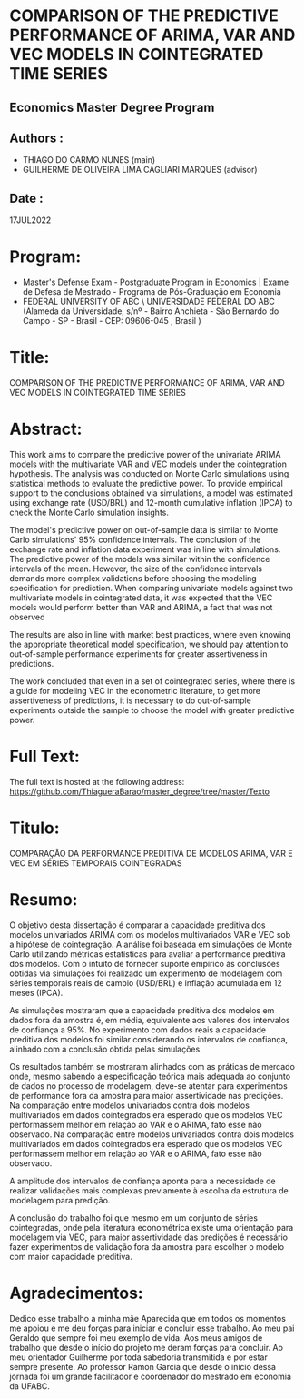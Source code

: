 # COMPARISON OF THE PREDICTIVE PERFORMANCE OF ARIMA, VAR AND VEC MODELS IN COINTEGRATED TIME SERIES 
## Economics Master Degree Program

## Authors : 
- THIAGO DO CARMO NUNES (main)
- GUILHERME DE OLIVEIRA LIMA CAGLIARI MARQUES (advisor)


## Date : 
17JUL2022

# Program:
- Master's Defense Exam - Postgraduate Program in Economics  | Exame de Defesa de Mestrado - Programa de Pós-Graduação em Economia
- FEDERAL UNIVERSITY OF ABC \ UNIVERSIDADE FEDERAL DO ABC (Alameda da Universidade, s/nº - Bairro Anchieta - São Bernardo do Campo - SP - Brasil - CEP: 09606-045 , Brasil )

# Title: 
COMPARISON OF THE PREDICTIVE PERFORMANCE OF ARIMA, VAR AND VEC MODELS IN COINTEGRATED TIME SERIES

# Abstract:

This work aims to compare the predictive power of the univariate ARIMA models with the multivariate VAR and VEC models under the cointegration hypothesis. The analysis was conducted on Monte Carlo simulations using statistical methods to evaluate the predictive power. To provide empirical support to the conclusions obtained via simulations, a model was estimated using exchange rate (USD/BRL) and 12-month cumulative inflation (IPCA) to check the Monte Carlo simulation insights.

The model's predictive power on out-of-sample data is similar to Monte Carlo simulations' 95% confidence intervals. The conclusion of the exchange rate and inflation data experiment was in line with simulations. The predictive power of the models was similar within the confidence intervals of the mean. However, the size of the confidence intervals demands more complex validations before choosing the modeling specification for prediction. When comparing univariate models against two multivariate models in cointegrated data, it was expected that the VEC models would perform better than VAR and ARIMA, a fact that was not observed

The results are also in line with market best practices, where even knowing the appropriate theoretical model specification, we should pay attention to out-of-sample performance experiments for greater assertiveness in predictions. 

The work concluded that even in a set of cointegrated series, where there is a guide for modeling VEC in the econometric literature, to get more assertiveness of predictions, it is necessary to do out-of-sample experiments outside the sample to choose the model with greater predictive power.

# Full Text: 

The full text is hosted at the following address: https://github.com/ThiagueraBarao/master_degree/tree/master/Texto

# Titulo: 
COMPARAÇÃO DA PERFORMANCE PREDITIVA DE MODELOS ARIMA, VAR E VEC EM SÉRIES TEMPORAIS COINTEGRADAS

# Resumo: 

O objetivo desta dissertação é comparar a capacidade preditiva dos modelos univariados ARIMA com os modelos multivariados VAR e VEC sob a hipótese de cointegração. A análise foi baseada em simulações de Monte Carlo utilizando métricas estatísticas para avaliar a performance preditiva dos modelos. Com o intuito de fornecer suporte empírico às conclusões obtidas via simulações foi realizado um experimento de modelagem com séries temporais reais de cambio (USD/BRL) e inflação acumulada em 12 meses (IPCA).

As simulações mostraram que a capacidade preditiva dos modelos em dados fora da amostra é, em média, equivalente aos valores dos intervalos de confiança a 95%. No experimento com dados reais a capacidade preditiva dos modelos foi similar considerando os intervalos de confiança, alinhado com a conclusão obtida pelas simulações. 

Os resultados também se mostraram alinhados com as práticas de mercado onde, mesmo sabendo a especificação teórica mais adequada ao conjunto de dados no processo de modelagem, deve-se atentar para experimentos de performance fora da amostra para maior assertividade nas predições. Na comparação entre modelos univariados contra dois modelos multivariados em dados cointegrados era esperado que os modelos VEC performassem melhor em relação ao VAR e o ARIMA, fato esse não observado. Na comparação entre modelos univariados contra dois modelos multivariados em dados cointegrados era esperado que os modelos VEC performassem melhor em relação ao VAR e o ARIMA, fato esse não observado. 

A amplitude dos intervalos de confiança aponta para a necessidade de realizar validações mais complexas previamente à escolha da estrutura de modelagem para predição. 

A conclusão do trabalho foi que mesmo em um conjunto de séries cointegradas, onde pela literatura econométrica existe uma orientação para modelagem via VEC, para maior assertividade das predições é necessário fazer experimentos de validação fora da amostra para escolher o modelo com maior capacidade preditiva.

# Agradecimentos: 

Dedico esse trabalho a minha mãe Aparecida que em todos os momentos me apoiou e me deu forças para iniciar e concluir esse trabalho. Ao meu pai Geraldo que sempre foi meu exemplo de vida. Aos meus amigos de trabalho que desde o início do projeto me deram forças para concluir. Ao meu orientador Guilherme por toda sabedoria transmitida e por estar sempre presente. Ao professor Ramon Garcia que desde o início dessa jornada foi um grande facilitador e coordenador do mestrado em economia da UFABC.